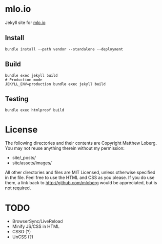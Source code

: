 # mlo.io

Jekyll site for [mlo.io](http://mlo.io)

## Install

    bundle install --path vendor --standalone --deployment

## Build

    bundle exec jekyll build
    # Production mode
    JEKYLL_ENV=production bundle exec jekyll build

## Testing

    bundle exec htmlproof build

# License

The following directories and their contents are Copyright Matthew Loberg. You may not reuse anything therein without my permission:

* site/_posts/
* site/assets/images/

All other directories and files are MIT Licensed, unless otherwise specified in the file. Feel free to use the HTML and CSS as you please. If you do use them, a link back to http://github.com/mloberg would be appreciated, but is not required.

# TODO

* BrowserSync/LiveReload
* Minify JS/CSS in HTML
* CSSO (?)
* UnCSS (?)

